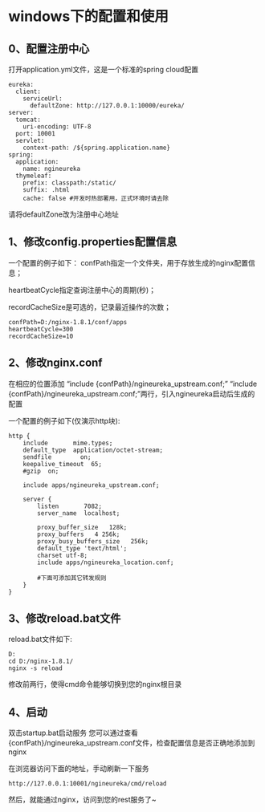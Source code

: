 # windows下的配置和使用
## 0、配置注册中心
打开application.yml文件，这是一个标准的spring cloud配置

```
eureka:
  client:
    serviceUrl:
      defaultZone: http://127.0.0.1:10000/eureka/
server:
  tomcat:
    uri-encoding: UTF-8
  port: 10001
  servlet:
    context-path: /${spring.application.name}
spring:
  application:
    name: ngineureka
  thymeleaf:
    prefix: classpath:/static/
    suffix: .html
    cache: false #开发时热部署用，正式环境时请去除

```
请将defaultZone改为注册中心地址

## 1、修改config.properties配置信息
一个配置的例子如下：
confPath指定一个文件夹，用于存放生成的nginx配置信息；

heartbeatCycle指定查询注册中心的周期(秒)；

recordCacheSize是可选的，记录最近操作的次数；
```
confPath=D:/nginx-1.8.1/conf/apps
heartbeatCycle=300
recordCacheSize=10
```

## 2、修改nginx.conf
在相应的位置添加 “include {confPath}/ngineureka_upstream.conf;” “include {confPath}/ngineureka_upstream.conf;”两行，引入ngineureka启动后生成的配置

一个配置的例子如下(仅演示http块):

```
http {
    include       mime.types;
    default_type  application/octet-stream;
    sendfile        on;
    keepalive_timeout  65;
    #gzip  on;
    
    include apps/ngineureka_upstream.conf;
    
    server {
        listen       7082;
        server_name  localhost;
		
	    proxy_buffer_size   128k;
	    proxy_buffers   4 256k;
	    proxy_busy_buffers_size   256k;
	    default_type 'text/html';
	    charset utf-8;
	    include apps/ngineureka_location.conf;
	    
	    #下面可添加其它转发规则
    }
}
```

## 3、修改reload.bat文件
reload.bat文件如下:
```
D:
cd D:/nginx-1.8.1/
nginx -s reload
```
修改前两行，使得cmd命令能够切换到您的nginx根目录

## 4、启动
双击startup.bat启动服务
您可以通过查看{confPath}/ngineureka_upstream.conf文件，检查配置信息是否正确地添加到nginx

在浏览器访问下面的地址，手动刷新一下服务
```
http://127.0.0.1:10001/ngineureka/cmd/reload

```

然后，就能通过nginx，访问到您的rest服务了~